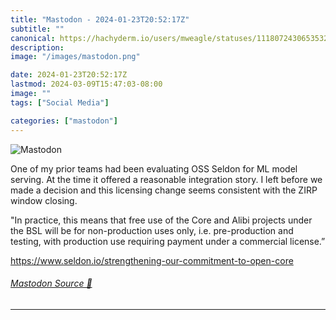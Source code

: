 ```yaml
---
title: "Mastodon - 2024-01-23T20:52:17Z"
subtitle: ""
canonical: https://hachyderm.io/users/mweagle/statuses/111807243065353211
description:
image: "/images/mastodon.png"

date: 2024-01-23T20:52:17Z
lastmod: 2024-03-09T15:47:03-08:00
image: ""
tags: ["Social Media"]

categories: ["mastodon"]
---
```

![Mastodon](/images/mastodon.png)

<p>One of my prior teams had been evaluating OSS Seldon for ML model serving. At the time it offered a reasonable integration story. I left before we made a decision and this licensing change seems consistent with the ZIRP window closing. </p><p>&quot;In practice, this means that free use of the Core and Alibi projects under the BSL will be for non-production uses only, i.e. pre-production and testing, with production use requiring payment under a commercial license.”</p><p><a href="https://www.seldon.io/strengthening-our-commitment-to-open-core" target="_blank" rel="nofollow noopener noreferrer" translate="no"><span class="invisible">https://www.</span><span class="ellipsis">seldon.io/strengthening-our-co</span><span class="invisible">mmitment-to-open-core</span></a></p>


###### [Mastodon Source 🐘](https://hachyderm.io/@mweagle/111807243065353211)

___
